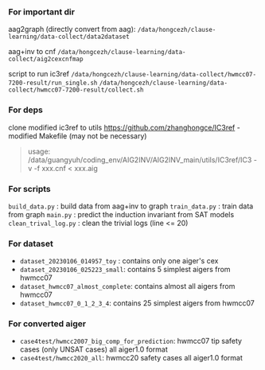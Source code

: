 ### For important dir
aag2graph (directly convert from aag):
`/data/hongcezh/clause-learning/data-collect/data2dataset`

aag+inv to cnf
`/data/hongcezh/clause-learning/data-collect/aig2cexcnfmap`

script to run ic3ref
`/data/hongcezh/clause-learning/data-collect/hwmcc07-7200-result/run_single.sh`
`/data/hongcezh/clause-learning/data-collect/hwmcc07-7200-result/collect.sh`

### For deps
clone modified ic3ref to utils
https://github.com/zhanghongce/IC3ref - modified Makefile (may not be necessary)

> usage: /data/guangyuh/coding_env/AIG2INV/AIG2INV_main/utils/IC3ref/IC3 -v -f xxx.cnf < xxx.aig

### For scripts
`build_data.py` : build data from aag+inv to graph
`train_data.py` : train data from graph
`main.py` : predict the induction invariant from SAT models
`clean_trival_log.py` : clean the trivial logs (line <= 20)

### For dataset
* `dataset_20230106_014957_toy` : contains only one aiger's cex
* `dataset_20230106_025223_small`: contains 5 simplest aigers from hwmcc07
* `dataset_hwmcc07_almost_complete`: contains almost all aigers from hwmcc07
* `dataset_hwmcc07_0_1_2_3_4`: contains 25 simplest aigers from hwmcc07

### For converted aiger
* `case4test/hwmcc2007_big_comp_for_prediction`: hwmcc07 tip safety cases (only UNSAT cases) all aiger1.0 format 
* `case4test/hwmcc2020_all`: hwmcc20 safety cases all aiger1.0 format 